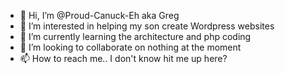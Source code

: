 - 👋 Hi, I’m @Proud-Canuck-Eh aka Greg
- 👀 I’m interested in helping my son create Wordpress websites
- 🌱 I’m currently learning the architecture and php coding
- 💞️ I’m looking to collaborate on nothing at the moment
- 📫 How to reach me.. I don't know hit me up here? 

<!---
Proud-Canuck-Eh/Proud-Canuck-Eh is a ✨ special ✨ repository because its `README.md` (this file) appears on your GitHub profile.
You can click the Preview link to take a look at your changes.
--->
